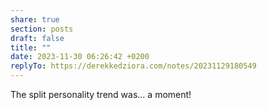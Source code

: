```yaml
---
share: true
section: posts
draft: false
title: ""
date: 2023-11-30 06:26:42 +0200
replyTo: https://derekkedziora.com/notes/20231129180549
---
```


The split personality trend was... a moment!
